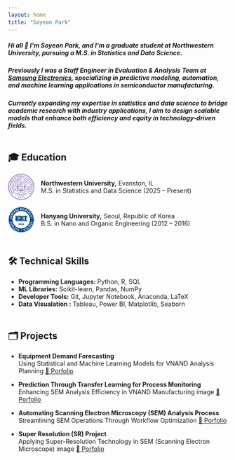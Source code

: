 ```yaml
---
layout: home
title: "Soyeon Park"
---
```


<link rel="stylesheet" href="/assets/css/custom.css">

##### Hi all 👋 I'm Soyeon Park, and I'm a graduate student at Northwestern University, pursuing a M.S. in Statistics and Data Science.
##### Previously I was a Staff Engineer in Evaluation & Analysis Team at <span class="blue-text"><a href="https://semiconductor.samsung.com/">Samsung Electronics</a></span>, specializing in predictive modeling, automation, and machine learning applications in semiconductor manufacturing.
##### Currently expanding my expertise in statistics and data science to bridge academic research with industry applications, I aim to design scalable models that enhance both efficiency and equity in technology-driven fields.



<h2 style="margin-top: 50px;">🎓 Education</h2>
<div style="display: flex; align-items: center; gap: 15px; margin-bottom: 15px;">
  <img src="/assets/images/nu_logo.png" alt="NU Logo" width="60px">
  <div>
    <p style="margin: 0;"><strong>Northwestern University,</strong> Evanston, IL</p>
    <p style="margin: 0;">M.S. in Statistics and Data Science (2025 – Present)</p>
  </div>
</div>

<div style="display: flex; align-items: center; gap: 15px; margin-bottom: 15px;">
  <img src="/assets/images/hu_logo.png" alt="HU Logo" width="60px">
  <div>
    <p style="margin: 0;"><strong>Hanyang University,</strong> Seoul, Republic of Korea</p>
    <p style="margin: 0;">B.S. in Nano and Organic Engineering (2012 – 2016)</p>
  </div>
</div>


<h2 style="margin-top: 50px;">🛠️ Technical Skills</h2>

  * <strong>Programming Languages:</strong> Python, R, SQL
  * <strong>ML Libraries:</strong> Scikit-learn, Pandas, NumPy
  * <strong>Developer Tools:</strong> Git, Jupyter Notebook, Anaconda, LaTeX
  * <strong>Data Visualation :</strong> Tableau, Power BI, Matplotlib, Seaborn

<h2 style="margin-top: 50px;">🗂️ Projects</h2>

  * **Equipment Demand Forecasting**  
  Using Statistical and Machine Learning Models for VNAND Analysis Planning
  [📄 Porfolio](https://drive.google.com/file/d/1KmusA-ub6aBX4SbU26ygYIqi_mJu-sla/view?usp=sharing)

  * **Prediction Through Transfer Learning for Process Monitoring**  
  Enhancing SEM Analysis Efficiency in VNAND Manufacturing image [📄 Porfolio](https://drive.google.com/file/d/1zeXgj5EXhzVxGkskYnI1UVq5k8hUnUJV/view?usp=sharing)

    
  * **Automating Scanning Electron Microscopy (SEM) Analysis Process**  
  Streamlining SEM Operations Through Workflow Optimization [📄 Porfolio](https://drive.google.com/file/d/1fidJKHXlybC9053DGx4vRlB05rHqxvgf/view?usp=sharing)
  

  * **Super Resolution (SR) Project**  
  Applying Super-Resolution Technology in SEM (Scanning Electron Microscope) image [📄 Porfolio](https://drive.google.com/file/d/1kH3cLJKjr92LWjBC5U_eqvznFCjT-pgC/view?usp=sharing) 